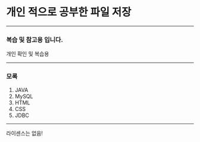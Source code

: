# 개인 적으로 공부한 파일 저장

-------------------------

### 복습 및 참고용 입니다.
개인 확인 및 복습용

-------------------------

### 모록
1. JAVA
2. MySQL
3. HTML
4. CSS
5. JDBC

-------------------------

라이센스는 없음!


